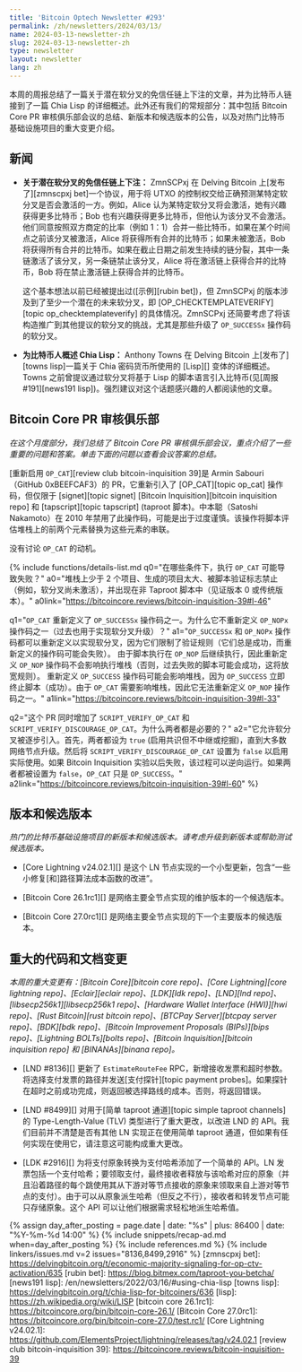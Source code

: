 ```yaml
---
title: 'Bitcoin Optech Newsletter #293'
permalink: /zh/newsletters/2024/03/13/
name: 2024-03-13-newsletter-zh
slug: 2024-03-13-newsletter-zh
type: newsletter
layout: newsletter
lang: zh
---
```

本周的周报总结了一篇关于潜在软分叉的免信任链上下注的文章，并为比特币人链接到了一篇 Chia Lisp 的详细概述。此外还有我们的常规部分：其中包括 Bitcoin Core PR 审核俱乐部会议的总结、新版本和候选版本的公告，以及对热门比特币基础设施项目的重大变更介绍。

## 新闻

- **<!--Trustless-onchain-betting-on-potential-soft-forks-->关于潜在软分叉的免信任链上下注：** ZmnSCPxj 在 Delving Bitcoin 上[发布了][zmnscpxj bet]一个协议，用于将 UTXO 的控制权交给正确预测某特定软分叉是否会激活的一方。例如，Alice 认为某特定软分叉将会激活，她有兴趣获得更多比特币；Bob 也有兴趣获得更多比特币，但他认为该分叉不会激活。他们同意按照双方商定的比率（例如 1：1）合并一些比特币，如果在某个时间点之前该分叉被激活，Alice 将获得所有合并的比特币；如果未被激活，Bob 将获得所有合并的比特币。如果在截止日期之前发生持续的链分裂，其中一条链激活了该分叉，另一条链禁止该分叉，Alice 将在激活链上获得合并的比特币，Bob 将在禁止激活链上获得合并的比特币。

    这个基本想法以前已经被提出过([示例][rubin bet])，但 ZmnSCPxj 的版本涉及到了至少一个潜在的未来软分叉，即 [OP_CHECKTEMPLATEVERIFY][topic op_checktemplateverify] 的具体情况。ZmnSCPxj 还简要考虑了将该构造推广到其他提议的软分叉的挑战，尤其是那些升级了 `OP_SUCCESSx` 操作码的软分叉。

- **<!--Overview-of-Chia-Lisp-for-Bitcoiners-->为比特币人概述 Chia Lisp：** Anthony Towns 在 Delving Bitcoin 上[发布了][towns lisp]一篇关于 Chia 密码货币所使用的 [Lisp][] 变体的详细概述。Towns 之前曾提议通过软分叉将基于 Lisp 的脚本语言引入比特币(见[周报 #191][news191 lisp])。强烈建议对这个话题感兴趣的人都阅读他的文章。

## Bitcoin Core PR 审核俱乐部

*在这个月度部分，我们总结了 Bitcoin Core PR 审核俱乐部会议，重点介绍了一些重要的问题和答案。单击下面的问题以查看会议答案的总结。*

[重新启用 `OP_CAT`][review club bitcoin-inquisition 39]是 Armin Sabouri（GitHub 0xBEEFCAF3）的 PR，它重新引入了 [OP_CAT][topic op_cat] 操作码，但仅限于 [signet][topic signet] [Bitcoin Inquisition][bitcoin inquisition repo] 和 [tapscript][topic tapscript] (taproot 脚本)。中本聪（Satoshi Nakamoto）在 2010 年禁用了此操作码，可能是出于过度谨慎。该操作将脚本评估堆栈上的前两个元素替换为这些元素的串联。

没有讨论 `OP_CAT` 的动机。

{% include functions/details-list.md
  q0="<!--what-are-the-various-conditions-under-which-the-execution-of-op-cat-may-result-in-failure-->在哪些条件下，执行 `OP_CAT` 可能导致失败？"
  a0="堆栈上少于 2 个项目、生成的项目太大、被脚本验证标志禁止（例如，软分叉尚未激活），并出现在非 Taproot 脚本中（见证版本 0 或传统版本）。"
  a0link="https://bitcoincore.reviews/bitcoin-inquisition-39#l-46"

  q1="<!--op-cat-redefines-one-of-the-op-successx-opcodes-why-doesn-t-it-redefine-one-of-the-op-nopx-opcodes-which-have-also-been-used-to-implement-soft-fork-upgrades-in-the-past-->`OP_CAT` 重新定义了 `OP_SUCCESSx` 操作码之一。为什么它不重新定义 `OP_NOPx` 操作码之一（过去也用于实现软分叉升级）？"
  a1="`OP_SUCCESSx` 和 `OP_NOPx` 操作码都可以重新定义以实现软分叉，因为它们限制了验证规则（它们总是成功，而重新定义的操作码可能会失败）。
      由于脚本执行在 `OP_NOP` 后继续执行，因此重新定义 `OP_NOP` 操作码不会影响执行堆栈（否则，过去失败的脚本可能会成功，这将放宽规则）。
      重新定义 `OP_SUCCESS` 操作码可能会影响堆栈，因为 `OP_SUCCESS` 立即终止脚本（成功）。由于 `OP_CAT` 需要影响堆栈，因此它无法重新定义 `OP_NOP` 操作码之一。"
  a1link="https://bitcoincore.reviews/bitcoin-inquisition-39#l-33"

  q2="<!--this-pr-adds-both-script-verify-op-cat-and-script-verify-discourage-op-cat-why-are-both-needed-->这个 PR 同时增加了 `SCRIPT_VERIFY_OP_CAT` 和 `SCRIPT_VERIFY_DISCOURAGE_OP_CAT`。为什么两者都是必要的？"
  a2="它允许软分叉被逐步引入。首先，两者都设为 `true` (启用共识但不中继或挖掘)，直到大多数网络节点升级。然后将 `SCRIPT_VERIFY_DISCOURAGE_OP_CAT` 设置为 `false` 以启用实际使用。如果 Bitcoin Inquisition 实验以后失败，该过程可以逆向运行。如果两者都被设置为 `false`，`OP_CAT` 只是 `OP_SUCCESS`。"
  a2link="https://bitcoincore.reviews/bitcoin-inquisition-39#l-60"
%}

## 版本和候选版本

*热门的比特币基础设施项目的新版本和候选版本。请考虑升级到新版本或帮助测试候选版本。*

- [Core Lightning v24.02.1][] 是这个 LN 节点实现的一个小型更新，包含“一些小修复[和]路径算法成本函数的改进”。

- [Bitcoin Core 26.1rc1][] 是网络主要全节点实现的维护版本的一个候选版本。

- [Bitcoin Core 27.0rc1][] 是网络主要全节点实现的下一个主要版本的候选版本。

## 重大的代码和文档变更

_本周的重大变更有：[Bitcoin Core][bitcoin core repo]、[Core Lightning][core lightning repo]、[Eclair][eclair repo]、[LDK][ldk repo]、[LND][lnd repo]、[libsecp256k1][libsecp256k1 repo]、[Hardware Wallet Interface (HWI)][hwi repo]、[Rust Bitcoin][rust bitcoin repo]、[BTCPay Server][btcpay server repo]、[BDK][bdk repo]、[Bitcoin Improvement Proposals (BIPs)][bips repo]、[Lightning BOLTs][bolts repo]、[Bitcoin Inquisition][bitcoin inquisition repo] 和 [BINANAs][binana repo]。_

- [LND #8136][] 更新了 `EstimateRouteFee` RPC，新增接收发票和超时参数。将选择支付发票的路径并发送[支付探针][topic payment probes]。如果探针在超时之前成功完成，则返回被选择路线的成本。否则，将返回错误。

- [LND #8499][] 对用于[简单 taproot 通道][topic simple taproot channels]的 Type-Length-Value (TLV) 类型进行了重大更改，以改进 LND 的 API。我们目前并不清楚是否有其他 LN 实现正在使用简单 taproot 通道，但如果有任何实现在使用它，请注意这可能构成重大更改。

- [LDK #2916][] 为将支付原象转换为支付哈希添加了一个简单的 API。LN 发票包括一个支付哈希；要领取支付，最终接收者释放与该哈希对应的原象（并且沿着路径的每个跳使用其从下游对等节点接收的原象来领取来自上游对等节点的支付）。由于可以从原象派生哈希（但反之不行），接收者和转发节点可能只存储原象。这个 API 可以让他们根据需求轻松地派生哈希值。

{% assign day_after_posting = page.date | date: "%s" | plus: 86400 | date: "%Y-%m-%d 14:00" %}
{% include snippets/recap-ad.md when=day_after_posting %}
{% include references.md %}
{% include linkers/issues.md v=2 issues="8136,8499,2916" %}
[zmnscpxj bet]: https://delvingbitcoin.org/t/economic-majority-signaling-for-op-ctv-activation/635
[rubin bet]: https://blog.bitmex.com/taproot-you-betcha/
[news191 lisp]: /en/newsletters/2022/03/16/#using-chia-lisp
[towns lisp]: https://delvingbitcoin.org/t/chia-lisp-for-bitcoiners/636
[lisp]: https://zh.wikipedia.org/wiki/LISP
[bitcoin core 26.1rc1]: https://bitcoincore.org/bin/bitcoin-core-26.1/
[Bitcoin Core 27.0rc1]: https://bitcoincore.org/bin/bitcoin-core-27.0/test.rc1/
[Core Lightning v24.02.1]: https://github.com/ElementsProject/lightning/releases/tag/v24.02.1
[review club bitcoin-inquisition 39]: https://bitcoincore.reviews/bitcoin-inquisition-39
